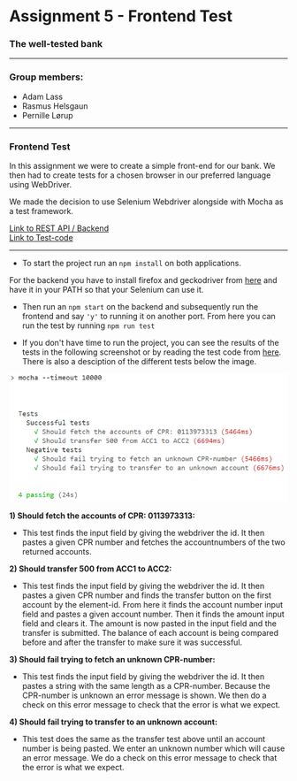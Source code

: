 # Assignment 5 - Frontend Test
### The well-tested bank
___

### Group members:

- Adam Lass
- Rasmus Helsgaun
- Pernille Lørup

____ 

### Frontend Test 

In this assignment we were to create a simple front-end for our bank. We then had to create tests for a chosen browser in our preferred language using WebDriver. 

We made the decision to use Selenium Webdriver alongside with Mocha as a test framework. 

[Link to REST API / Backend](https://github.com/adamlass/test-bank)   
[Link to Test-code](https://github.com/adamlass/test-bank/blob/master/test/restTest.js)  

___


* To start the project run an ```npm install``` on both applications. 

For the backend you have to install firefox and geckodriver from [here](https://www.npmjs.com/package/selenium-webdriver) and have it in your PATH so that your Selenium can use it. 

* Then run an ```npm start``` on the backend and subsequently run the frontend and say ```'y'``` to running it on another port. From here you can run the test by running ```npm run test```  

* If you don't have time to run the project, you can see the results of the tests in the following screenshot or by reading the test code from [here](https://github.com/adamlass/test-bank/blob/master/test/restTest.js). There is also a desciption of the different tests below the image.  


![image](./images/testResults.png)


**1) Should fetch the accounts of CPR: 0113973313:**  

* This test finds the input field by giving the webdriver the id. It then pastes a given CPR number and fetches the accountnumbers of the two returned accounts.  


**2) Should transfer 500 from ACC1 to ACC2:**   

* This test finds the input field by giving the webdriver the id. It then pastes a given CPR number and finds the transfer button on the first account by the element-id. From here it finds the account number input field and pastes a given account number. Then it finds the amount input field and clears it. The amount is now pasted in the input field and the transfer is submitted. The balance of each account is being compared before and after the transfer to make sure it was successful. 

**3) Should fail trying to fetch an unknown CPR-number:**  

* This test finds the input field by giving the webdriver the id. It then pastes a string with the same length as a CPR-number. Because the CPR-number is unknown an error message is shown. We then do a check on this error message to check that the error is what we expect.  

**4) Should fail trying to transfer to an unknown account:**  

* This test does the same as the transfer test above until an account number is being pasted. We enter an unknown number which will cause an error message. We do a check on this error message to check that the error is what we expect. 

